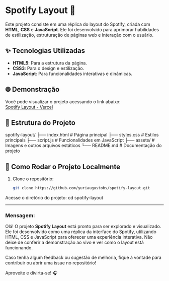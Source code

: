 # Spotify Layout 🎵

Este projeto consiste em uma réplica do layout do Spotify, criada com **HTML**, **CSS** e **JavaScript**. Ele foi desenvolvido para aprimorar habilidades de estilização, estruturação de páginas web e interação com o usuário.

## ✨ Tecnologias Utilizadas

- **HTML5**: Para a estrutura da página.
- **CSS3**: Para o design e estilização.
- **JavaScript**: Para funcionalidades interativas e dinâmicas.

## 🌐 Demonstração

Você pode visualizar o projeto acessando o link abaixo:  
[Spotify Layout - Vercel](https://spotify-layout-xi.vercel.app)

## 📂 Estrutura do Projeto

spotify-layout/ ├── index.html # Página principal ├── styles.css # Estilos principais ├── script.js # Funcionalidades em JavaScript ├── assets/ # Imagens e outros arquivos estáticos └── README.md # Documentação do projeto


## 🚀 Como Rodar o Projeto Localmente

1. Clone o repositório:
   ```bash
   git clone https://github.com/yuriaugustobs/spotify-layout.git

Acesse o diretório do projeto:
cd spotify-layout


---

### Mensagem:

Olá! O projeto **Spotify Layout** está pronto para ser explorado e visualizado. Ele foi desenvolvido como uma réplica da interface do Spotify, utilizando HTML, CSS e JavaScript para oferecer uma experiência interativa. Não deixe de conferir a demonstração ao vivo e ver como o layout está funcionando.

Caso tenha algum feedback ou sugestão de melhoria, fique à vontade para contribuir ou abrir uma issue no repositório!

Aproveite e divirta-se! 🎧
